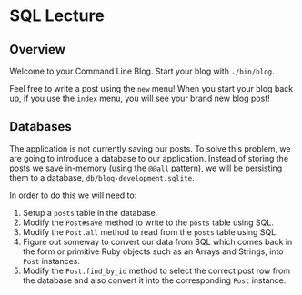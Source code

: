 # SQL Lecture

## Overview

Welcome to your Command Line Blog. Start your blog with `./bin/blog`.

Feel free to write a post using the `new` menu! When you start your blog back up, if you use the `index` menu, you will see your brand new blog post!

## Databases

The application is not currently saving our posts. To solve this problem, we are going to introduce a database to our application. Instead of storing the posts we save in-memory (using the `@@all` pattern), we will be persisting them to a database, `db/blog-development.sqlite`.

In order to do this we will need to:

1. Setup a `posts` table in the database.
2. Modify the `Post#save` method to write to the `posts` table using SQL.
3. Modify the `Post.all` method to read from the `posts` table using SQL.
4. Figure out someway to convert our data from SQL which comes back in the form or primitive Ruby objects such as an Arrays and Strings, into `Post` instances.
5. Modify the `Post.find_by_id` method to select the correct post row from the database and also convert it into the corresponding `Post` instance.
